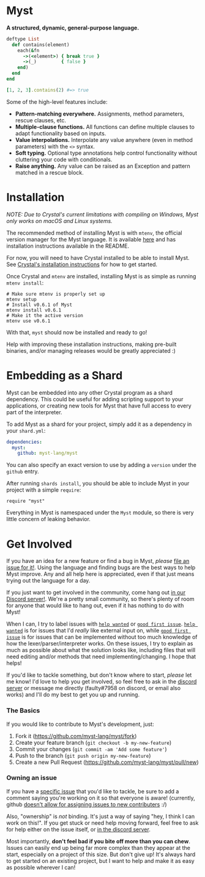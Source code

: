 # Myst

**A structured, dynamic, general-purpose language.**

```ruby
deftype List
  def contains(element)
    each(&fn
      ->(<element>) { break true }
      ->(_)         { false }
    end)
  end
end

[1, 2, 3].contains(2) #=> true
```

Some of the high-level features include:

- **Pattern-matching everywhere.** Assignments, method parameters, rescue clauses, etc.
- **Multiple-clause functions.** All functions can define multiple clauses to adapt functionality based on inputs.
- **Value interpolations.** Interpolate any value anywhere (even in method parameters) with the `<>` syntax.
- **Soft typing.** Optional type annotations help control functionality without cluttering your code with conditionals.
- **Raise anything.** Any value can be raised as an Exception and pattern matched in a rescue block.


# Installation

_NOTE: Due to Crystal's current limitations with compiling on Windows, Myst
only works on macOS and Linux systems._

The recommended method of installing Myst is with `mtenv`, the official version manager for the Myst language. It is available [here](https://github.com/myst-lang/mtenv) and has installation instructions available in the README.

For now, you will need to have Crystal installed to be able to install Myst. See [Crystal's installation instructions](https://crystal-lang.org/docs/installation/) for how to get started.

Once Crystal and `mtenv` are installed, installing Myst is as simple as running `mtenv install`:

```shell
# Make sure mtenv is properly set up
mtenv setup
# Install v0.6.1 of Myst
mtenv install v0.6.1
# Make it the active version
mtenv use v0.6.1
```

With that, `myst` should now be installed and ready to go!

Help with improving these installation instructions, making pre-built binaries, and/or managing releases would be greatly appreciated :)


# Embedding as a Shard

Myst can be embedded into any other Crystal program as a shard dependency. This could be useful for adding scripting support to your applications, or creating new tools for Myst that have full access to every part of the interpreter.

To add Myst as a shard for your project, simply add it as a dependency in your `shard.yml`:

```yml
dependencies:
  myst:
    github: myst-lang/myst
```

You can also specify an exact version to use by adding a `version` under the `github` entry.

After running `shards install`, you should be able to include Myst in your project with a simple `require`:

```crystal
require "myst"
```

Everything in Myst is namespaced under the `Myst` module, so there is very little concern of leaking behavior.


# Get Involved

If you have an idea for a new feature or find a bug in Myst, _please_ [file an issue for it!](https://github.com/myst-lang/myst/issues/new). Using the language and finding bugs are the best ways to help Myst improve. Any and all help here is appreciated, even if that just means trying out the language for a day.

If you just want to get involved in the community, come hang out [in our Discord server!](https://discord.gg/8FtMeac). We're a pretty small community, so there's plenty of room for anyone that would like to hang out, even if it has nothing to do with Myst!

When I can, I try to label issues with [`help wanted`](https://github.com/myst-lang/myst/labels/help%20wanted) or [`good first issue`](https://github.com/myst-lang/myst/labels/good%20first%20issue). [`help wanted`](https://github.com/myst-lang/myst/labels/help%20wanted) is for issues that I'd _really_ like external input on, while [`good first issue`](https://github.com/myst-lang/myst/labels/good%20first%20issue) is for issues that can be implemented without too much knowledge of how the lexer/parser/interpreter works. On these issues, I try to explain as much as possible about what the solution looks like, including files that will need editing and/or methods that need implementing/changing. I hope that helps!

If you'd like to tackle something, but don't know where to start, _please_ let me know! I'd love to help you get involved, so feel free to ask in the [discord server](https://discord.gg/8FtMeac) or message me directly (faulty#7958 on discord, or email also works) and I'll do my best to get you up and running.

### The Basics

If you would like to contribute to Myst's development, just:

1. Fork it (https://github.com/myst-lang/myst/fork)
2. Create your feature branch (`git checkout -b my-new-feature`)
3. Commit your changes (`git commit -am 'Add some feature'`)
4. Push to the branch (`git push origin my-new-feature`)
5. Create a new Pull Request (https://github.com/myst-lang/myst/pull/new)

### Owning an issue

If you have a [specific issue](https://github.com/myst-lang/myst/issues) that you'd like to tackle, be sure to add a comment saying you're working on it so that everyone is aware! (currently, github [doesn't allow for assigning issues to new contributers](https://github.com/isaacs/github/issues/100) :/)

Also, "ownership" is _not_ binding. It's just a way of saying "hey, I think I can work on this!". If you get stuck or need help moving forward, feel free to ask for help either on the issue itself, or [in the discord server](https://discord.gg/8FtMeac).

Most importantly, **don't feel bad if you bite off more than you can chew**. Issues can easily end up being far more complex than they appear at the start, especially on a project of this size. But don't give up! It's always hard to get started on an existing project, but I want to help and make it as easy as possible wherever I can!
